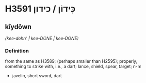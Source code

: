 # H3591 כִּידוֹן / כידון

## kîydôwn

_(kee-dohn' | kee-DONE | kee-DONE)_

### Definition

from the same as H3589; (perhaps smaller than H2595); properly, something to strike with, i.e., a dart; lance, shield, spear, target; n-m

- javelin, short sword, dart
